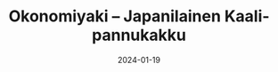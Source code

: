 ---
title: "Okono­miyaki – Japani­lainen Kaali­pannukakku"
image: "https://www.kasviskapina.fi/_next/image?url=https://kasviskapinastor.blob.core.windows.net/images/wp-content/uploads/2021/09/okonomiyaki.jpg&w=384&q=75"
date: 2024-01-19
receipt_url: "https://kasviskapina.fi/reseptit/okonomiyaki"
---